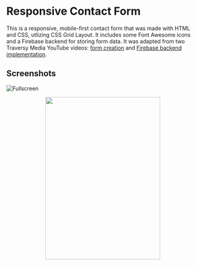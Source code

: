 # Responsive Contact Form

This is a responsive, mobile-first contact form that was made with HTML and CSS, utlizing CSS Grid Layout.  It includes some Font Awesome icons and a Firebase backend for storing form data.  It was adapted from two Traversy Media YouTube videos:  [form creation](https://youtu.be/Sb5qOa3R4hY) and [Firebase backend implementation](https://youtu.be/PP4Tr0l08NE).

## Screenshots

![Fullscreen](https://imgur.com/ZkvCcej.jpg)

<p align="center">
<img src="https://imgur.com/omkGujS.jpg" height="424" width="300">
</p>